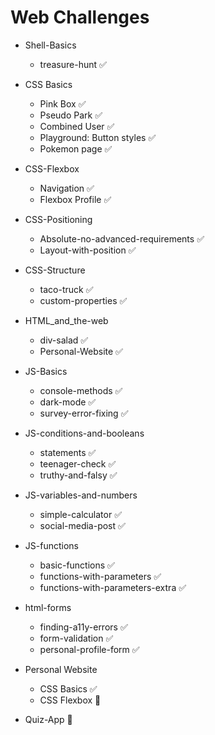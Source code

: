 # Web Challenges

- Shell-Basics

  - treasure-hunt ✅

- CSS Basics

  - Pink Box ✅
  - Pseudo Park ✅
  - Combined User ✅
  - Playground: Button styles ✅
  - Pokemon page ✅

- CSS-Flexbox

  - Navigation ✅
  - Flexbox Profile ✅

- CSS-Positioning

  - Absolute-no-advanced-requirements ✅
  - Layout-with-position ✅

- CSS-Structure

  - taco-truck ✅
  - custom-properties ✅

- HTML_and_the-web

  - div-salad ✅
  - Personal-Website ✅

- JS-Basics

  - console-methods ✅
  - dark-mode ✅
  - survey-error-fixing ✅

- JS-conditions-and-booleans

  - statements ✅
  - teenager-check ✅
  - truthy-and-falsy ✅

- JS-variables-and-numbers

  - simple-calculator ✅
  - social-media-post ✅

- JS-functions

  - basic-functions ✅
  - functions-with-parameters ✅
  - functions-with-parameters-extra ✅

- html-forms

  - finding-a11y-errors ✅
  - form-validation ✅
  - personal-profile-form ✅

- Personal Website

  - CSS Basics ✅
  - CSS Flexbox 🚧

- Quiz-App 🚧
